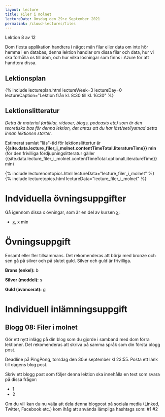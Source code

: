 ```yaml
---
layout: lecture
title: Filer i molnet
lectureDate: Onsdag den 29:e September 2021
permalink: /cloud-lectures/files
---
```


Lektion 8 av 12

Dom flesta applikation handtera i något mån filar eller data om inte hör hemma i en databas, denna lektion handlar om dissa filar och data, hur vi ska förhålla os till dom, och hur vilka lösningar som finns i Azure för att handtera dissa.

## Lektionsplan

{% include lectureplan.html lectureWeek=3 lectureDay=0 lectureCaption="Lektion från kl. 8:30 till kl. 16:30" %}

## Lektionslitteratur
*Detta är material (artiklar, videoer, blogs, podcasts etc) som är den teoretiska bas för denna lektion, det antas att du har läst/set/lystnad detta innan lektionen starter.*


Estimerat samlat "läs"-tid för lektionslittertur är **{{site.data.lecture_filer_i_molnet.contentTimeTotal.literatureTime}} min** (för den frivilliga fördjupningslitteratur gäller {{site.data.lecture_filer_i_molnet.contentTimeTotal.optionalLiteratureTime}} min)

{% include lecturenontopics.html lectureData="lecture_filer_i_molnet" %}
{% include lecturetopics.html lectureData="lecture_filer_i_molnet" %}

# Indviduella övningsuppgifter

Gå igennom dissa x övningar, som är en del av kursen [x](https://x):
* [x](x), x min

# Övningsuppgift

Ensamt eller fler tillsammans. Det rekomenderas att börja med bronze och sen gå på silver och på slutet guld. Silver och guld är frivilliga.

**Brons (enkel):**
b

**Silver (meddel):**
s

**Guld (avancerat):**
g

# Individuell inlämningsuppgift
## Blogg 08: Filer i molnet

Gör ett nytt inlägg på din blog som du gjorde i samband med dom förra lektioner. Det rekomenderas att skriva på samma språk som din första blogg post.

Deadline på PingPong, torsdag den 30:e september kl 23:55. Posta ett länk till dagens blog post.

Skriv ett blogg post som följer denna lektion ska innehålla en text som svara på dissa frågor:
* 1
* 2

Om du vill kan du nu välja att dela denna blogpost på sociala media (Linked, Twitter, Facebook etc.) kom ihåg att använda lämpliga hashtags som: #1 #2